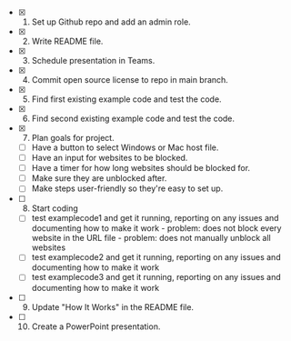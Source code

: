 
- [x] 1. Set up Github repo and add an admin role.
- [x] 2. Write README file.
- [x] 3. Schedule presentation in Teams.
- [x] 4. Commit open source license to repo in main branch.
- [x] 5. Find first existing example code and test the code.
- [x] 6. Find second existing example code and test the code.
- [x] 7. Plan goals for project. 
    - [ ] Have a button to select Windows or Mac host file.
    - [ ] Have an input for websites to be blocked.
    - [ ] Have a timer for how long websites should be blocked for.
    - [ ] Make sure they are unblocked after.
    - [ ] Make steps user-friendly so they're easy to set up.
- [ ] 8. Start coding
    - [ ] test examplecode1 and get it running, reporting on any issues and documenting how to make it work
              - problem: does not block every website in the URL file
              - problem: does not manually unblock all websites
    - [ ] test examplecode2 and get it running, reporting on any issues and documenting how to make it work
    - [ ] test examplecode3 and get it running, reporting on any issues and documenting how to make it work   
- [ ] 9. Update "How It Works" in the README file.
- [ ] 10. Create a PowerPoint presentation.
